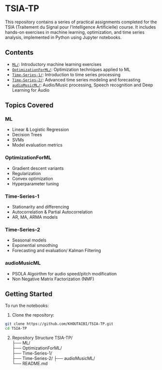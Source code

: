 # TSIA-TP

This repository contains a series of practical assignments completed for the TSIA (Traitement du Signal pour l'Intelligence Artificielle) course. It includes hands-on exercises in machine learning, optimization, and time series analysis, implemented in Python using Jupyter notebooks.

## Contents

- [`ML/`](./ML): Introductory machine learning exercises
- [`OptimizationForML/`](./OptimizationForML): Optimization techniques applied to ML
- [`Time-Series-1/`](./Time-Series-1): Introduction to time series processing
- [`Time-Series-2/`](./Time-Series-2): Advanced time series modeling and forecasting
- [`audioMusicML/`](./audioMusicML): Audio/Music processing, Speech recognition and Deep Learning for Audio

## Topics Covered

### ML
- Linear & Logistic Regression
- Decision Trees
- SVMs
- Model evaluation metrics

### OptimizationForML
- Gradient descent variants
- Regularization
- Convex optimization
- Hyperparameter tuning

### Time-Series-1
- Stationarity and differencing
- Autocorrelation & Partial Autocorrelation
- AR, MA, ARMA models

### Time-Series-2
- Seasonal models
- Exponential smoothing
- Forecasting and evaluation/ Kalman Filtering

### audioMusicML
- PSOLA Algoirthm for audio speed/pitch modification
- Non Negative Matrix Factorization (NMF)

## Getting Started

To run the notebooks:

1. Clone the repository:

```bash
git clone https://github.com/KHOUTAIBI/TSIA-TP.git
cd TSIA-TP
```
2. Repository Structure
TSIA-TP/  
├── ML/  
├── OptimizationForML/  
├── Time-Series-1/  
├── Time-Series-2/
├── audioMusicML/  
└── README.md  


